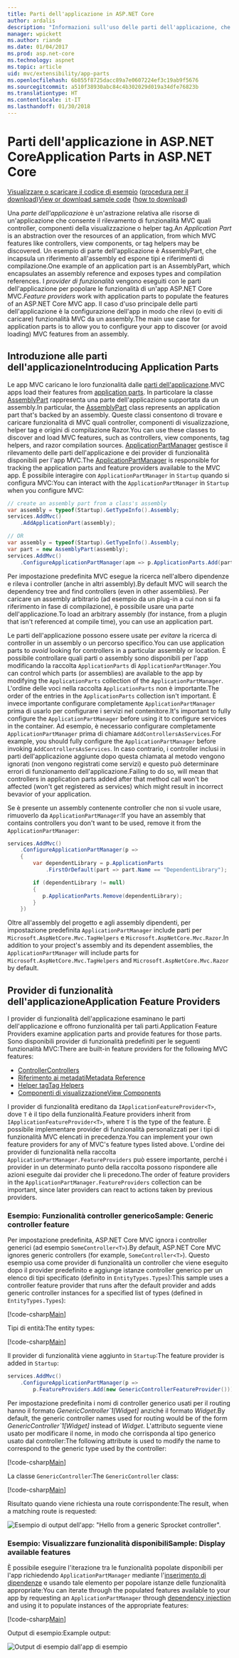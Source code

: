 ```yaml
---
title: Parti dell'applicazione in ASP.NET Core
author: ardalis
description: "Informazioni sull'uso delle parti dell'applicazione, che sono astrazioni relative alle risorse di un'app, per configurare l'app in modo che rilevi o eviti di caricare funzionalità da un assembly."
manager: wpickett
ms.author: riande
ms.date: 01/04/2017
ms.prod: asp.net-core
ms.technology: aspnet
ms.topic: article
uid: mvc/extensibility/app-parts
ms.openlocfilehash: 6b855f8725dacc89a7e0607224ef3c19ab9f5676
ms.sourcegitcommit: a510f38930abc84c4b302029d019a34dfe76823b
ms.translationtype: HT
ms.contentlocale: it-IT
ms.lasthandoff: 01/30/2018
---
```

# <a name="application-parts-in-aspnet-core"></a><span data-ttu-id="ca5a1-103">Parti dell'applicazione in ASP.NET Core</span><span class="sxs-lookup"><span data-stu-id="ca5a1-103">Application Parts in ASP.NET Core</span></span>

<span data-ttu-id="ca5a1-104">[Visualizzare o scaricare il codice di esempio](https://github.com/aspnet/Docs/tree/master/aspnetcore/mvc/advanced/app-parts/sample) ([procedura per il download](xref:tutorials/index#how-to-download-a-sample))</span><span class="sxs-lookup"><span data-stu-id="ca5a1-104">[View or download sample code](https://github.com/aspnet/Docs/tree/master/aspnetcore/mvc/advanced/app-parts/sample) ([how to download](xref:tutorials/index#how-to-download-a-sample))</span></span>

<span data-ttu-id="ca5a1-105">Una *parte dell'applicazione* è un'astrazione relativa alle risorse di un'applicazione che consente il rilevamento di funzionalità MVC quali controller, componenti della visualizzazione o helper tag.</span><span class="sxs-lookup"><span data-stu-id="ca5a1-105">An *Application Part* is an abstraction over the resources of an application, from which MVC features like controllers, view components, or tag helpers may be discovered.</span></span> <span data-ttu-id="ca5a1-106">Un esempio di parte dell'applicazione è AssemblyPart, che incapsula un riferimento all'assembly ed espone tipi e riferimenti di compilazione.</span><span class="sxs-lookup"><span data-stu-id="ca5a1-106">One example of an application part is an AssemblyPart, which encapsulates an assembly reference and exposes types and compilation references.</span></span> <span data-ttu-id="ca5a1-107">I *provider di funzionalità* vengono eseguiti con le parti dell'applicazione per popolare le funzionalità di un'app ASP.NET Core MVC.</span><span class="sxs-lookup"><span data-stu-id="ca5a1-107">*Feature providers* work with application parts to populate the features of an ASP.NET Core MVC app.</span></span> <span data-ttu-id="ca5a1-108">Il caso d'uso principale delle parti dell'applicazione è la configurazione dell'app in modo che rilevi (o eviti di caricare) funzionalità MVC da un assembly.</span><span class="sxs-lookup"><span data-stu-id="ca5a1-108">The main use case for application parts is to allow you to configure your app to discover (or avoid loading) MVC features from an assembly.</span></span>

## <a name="introducing-application-parts"></a><span data-ttu-id="ca5a1-109">Introduzione alle parti dell'applicazione</span><span class="sxs-lookup"><span data-stu-id="ca5a1-109">Introducing Application Parts</span></span>

<span data-ttu-id="ca5a1-110">Le app MVC caricano le loro funzionalità dalle [parti dell'applicazione](/aspnet/core/api/microsoft.aspnetcore.mvc.applicationparts.applicationpart).</span><span class="sxs-lookup"><span data-stu-id="ca5a1-110">MVC apps load their features from [application parts](/aspnet/core/api/microsoft.aspnetcore.mvc.applicationparts.applicationpart).</span></span> <span data-ttu-id="ca5a1-111">In particolare la classe [AssemblyPart](/aspnet/core/api/microsoft.aspnetcore.mvc.applicationparts.assemblypart#Microsoft_AspNetCore_Mvc_ApplicationParts_AssemblyPart) rappresenta una parte dell'applicazione supportata da un assembly.</span><span class="sxs-lookup"><span data-stu-id="ca5a1-111">In particular, the [AssemblyPart](/aspnet/core/api/microsoft.aspnetcore.mvc.applicationparts.assemblypart#Microsoft_AspNetCore_Mvc_ApplicationParts_AssemblyPart) class represents an application part that's backed by an assembly.</span></span> <span data-ttu-id="ca5a1-112">Queste classi consentono di trovare e caricare funzionalità di MVC quali controller, componenti di visualizzazione, helper tag e origini di compilazione Razor.</span><span class="sxs-lookup"><span data-stu-id="ca5a1-112">You can use these classes to discover and load MVC features, such as controllers, view components, tag helpers, and razor compilation sources.</span></span> <span data-ttu-id="ca5a1-113">[ApplicationPartManager](/aspnet/core/api/microsoft.aspnetcore.mvc.applicationparts.applicationpartmanager) gestisce il rilevamento delle parti dell'applicazione e dei provider di funzionalità disponibili per l'app MVC.</span><span class="sxs-lookup"><span data-stu-id="ca5a1-113">The [ApplicationPartManager](/aspnet/core/api/microsoft.aspnetcore.mvc.applicationparts.applicationpartmanager) is responsible for tracking the application parts and feature providers available to the MVC app.</span></span> <span data-ttu-id="ca5a1-114">È possibile interagire con `ApplicationPartManager` in `Startup` quando si configura MVC:</span><span class="sxs-lookup"><span data-stu-id="ca5a1-114">You can interact with the `ApplicationPartManager` in `Startup` when you configure MVC:</span></span>

```csharp
// create an assembly part from a class's assembly
var assembly = typeof(Startup).GetTypeInfo().Assembly;
services.AddMvc()
    .AddApplicationPart(assembly);

// OR
var assembly = typeof(Startup).GetTypeInfo().Assembly;
var part = new AssemblyPart(assembly);
services.AddMvc()
    .ConfigureApplicationPartManager(apm => p.ApplicationParts.Add(part));
```

<span data-ttu-id="ca5a1-115">Per impostazione predefinita MVC esegue la ricerca nell'albero dipendenze e rileva i controller (anche in altri assembly).</span><span class="sxs-lookup"><span data-stu-id="ca5a1-115">By default MVC will search the dependency tree and find controllers (even in other assemblies).</span></span> <span data-ttu-id="ca5a1-116">Per caricare un assembly arbitrario (ad esempio da un plug-in a cui non si fa riferimento in fase di compilazione), è possibile usare una parte dell'applicazione.</span><span class="sxs-lookup"><span data-stu-id="ca5a1-116">To load an arbitrary assembly (for instance, from a plugin that isn't referenced at compile time), you can use an application part.</span></span>

<span data-ttu-id="ca5a1-117">Le parti dell'applicazione possono essere usate per *evitare* la ricerca di controller in un assembly o un percorso specifico.</span><span class="sxs-lookup"><span data-stu-id="ca5a1-117">You can use application parts to *avoid* looking for controllers in a particular assembly or location.</span></span> <span data-ttu-id="ca5a1-118">È possibile controllare quali parti o assembly sono disponibili per l'app modificando la raccolta `ApplicationParts` di `ApplicationPartManager`.</span><span class="sxs-lookup"><span data-stu-id="ca5a1-118">You can control which parts (or assemblies) are available to the app by modifying the `ApplicationParts` collection of the `ApplicationPartManager`.</span></span> <span data-ttu-id="ca5a1-119">L'ordine delle voci nella raccolta `ApplicationParts` non è importante.</span><span class="sxs-lookup"><span data-stu-id="ca5a1-119">The order of the entries in the `ApplicationParts` collection isn't important.</span></span> <span data-ttu-id="ca5a1-120">È invece importante configurare completamente `ApplicationPartManager` prima di usarlo per configurare i servizi nel contenitore.</span><span class="sxs-lookup"><span data-stu-id="ca5a1-120">It's important to fully configure the `ApplicationPartManager` before using it to configure services in the container.</span></span> <span data-ttu-id="ca5a1-121">Ad esempio, è necessario configurare completamente `ApplicationPartManager` prima di chiamare `AddControllersAsServices`.</span><span class="sxs-lookup"><span data-stu-id="ca5a1-121">For example, you should fully configure the `ApplicationPartManager` before invoking `AddControllersAsServices`.</span></span> <span data-ttu-id="ca5a1-122">In caso contrario, i controller inclusi in parti dell'applicazione aggiunte dopo questa chiamata al metodo vengono ignorati (non vengono registrati come servizi) e questo può determinare errori di funzionamento dell'applicazione.</span><span class="sxs-lookup"><span data-stu-id="ca5a1-122">Failing to do so, will mean that controllers in application parts added after that method call won't be affected (won't get registered as services) which might result in incorrect bevavior of your application.</span></span>

<span data-ttu-id="ca5a1-123">Se è presente un assembly contenente controller che non si vuole usare, rimuoverlo da `ApplicationPartManager`:</span><span class="sxs-lookup"><span data-stu-id="ca5a1-123">If you have an assembly that contains controllers you don't want to be used, remove it from the `ApplicationPartManager`:</span></span>

```csharp
services.AddMvc()
    .ConfigureApplicationPartManager(p =>
    {
        var dependentLibrary = p.ApplicationParts
            .FirstOrDefault(part => part.Name == "DependentLibrary");

        if (dependentLibrary != null)
        {
           p.ApplicationParts.Remove(dependentLibrary);
        }
    })
```

<span data-ttu-id="ca5a1-124">Oltre all'assembly del progetto e agli assembly dipendenti, per impostazione predefinita `ApplicationPartManager` include parti per `Microsoft.AspNetCore.Mvc.TagHelpers` e `Microsoft.AspNetCore.Mvc.Razor`.</span><span class="sxs-lookup"><span data-stu-id="ca5a1-124">In addition to your project's assembly and its dependent assemblies, the `ApplicationPartManager` will include parts for `Microsoft.AspNetCore.Mvc.TagHelpers` and `Microsoft.AspNetCore.Mvc.Razor` by default.</span></span>

## <a name="application-feature-providers"></a><span data-ttu-id="ca5a1-125">Provider di funzionalità dell'applicazione</span><span class="sxs-lookup"><span data-stu-id="ca5a1-125">Application Feature Providers</span></span>

<span data-ttu-id="ca5a1-126">I provider di funzionalità dell'applicazione esaminano le parti dell'applicazione e offrono funzionalità per tali parti.</span><span class="sxs-lookup"><span data-stu-id="ca5a1-126">Application Feature Providers examine application parts and provide features for those parts.</span></span> <span data-ttu-id="ca5a1-127">Sono disponibili provider di funzionalità predefiniti per le seguenti funzionalità MVC:</span><span class="sxs-lookup"><span data-stu-id="ca5a1-127">There are built-in feature providers for the following MVC features:</span></span>

* [<span data-ttu-id="ca5a1-128">Controller</span><span class="sxs-lookup"><span data-stu-id="ca5a1-128">Controllers</span></span>](https://docs.microsoft.com/aspnet/core/api/microsoft.aspnetcore.mvc.controllers.controllerfeatureprovider)
* [<span data-ttu-id="ca5a1-129">Riferimento ai metadati</span><span class="sxs-lookup"><span data-stu-id="ca5a1-129">Metadata Reference</span></span>](https://docs.microsoft.com/aspnet/core/api/microsoft.aspnetcore.mvc.razor.compilation.metadatareferencefeatureprovider)
* [<span data-ttu-id="ca5a1-130">Helper tag</span><span class="sxs-lookup"><span data-stu-id="ca5a1-130">Tag Helpers</span></span>](https://docs.microsoft.com/aspnet/core/api/microsoft.aspnetcore.mvc.razor.taghelpers.taghelperfeatureprovider)
* [<span data-ttu-id="ca5a1-131">Componenti di visualizzazione</span><span class="sxs-lookup"><span data-stu-id="ca5a1-131">View Components</span></span>](https://docs.microsoft.com/aspnet/core/api/microsoft.aspnetcore.mvc.viewcomponents.viewcomponentfeatureprovider)

<span data-ttu-id="ca5a1-132">I provider di funzionalità ereditano da `IApplicationFeatureProvider<T>`, dove `T` è il tipo della funzionalità.</span><span class="sxs-lookup"><span data-stu-id="ca5a1-132">Feature providers inherit from `IApplicationFeatureProvider<T>`, where `T` is the type of the feature.</span></span> <span data-ttu-id="ca5a1-133">È possibile implementare provider di funzionalità personalizzati per i tipi di funzionalità MVC elencati in precedenza.</span><span class="sxs-lookup"><span data-stu-id="ca5a1-133">You can implement your own feature providers for any of MVC's feature types listed above.</span></span> <span data-ttu-id="ca5a1-134">L'ordine dei provider di funzionalità nella raccolta `ApplicationPartManager.FeatureProviders` può essere importante, perché i provider in un determinato punto della raccolta possono rispondere alle azioni eseguite dai provider che li precedono.</span><span class="sxs-lookup"><span data-stu-id="ca5a1-134">The order of feature providers in the `ApplicationPartManager.FeatureProviders` collection can be important, since later providers can react to actions taken by previous providers.</span></span>

### <a name="sample-generic-controller-feature"></a><span data-ttu-id="ca5a1-135">Esempio: Funzionalità controller generico</span><span class="sxs-lookup"><span data-stu-id="ca5a1-135">Sample: Generic controller feature</span></span>

<span data-ttu-id="ca5a1-136">Per impostazione predefinita, ASP.NET Core MVC ignora i controller generici (ad esempio `SomeController<T>`).</span><span class="sxs-lookup"><span data-stu-id="ca5a1-136">By default, ASP.NET Core MVC ignores generic controllers (for example, `SomeController<T>`).</span></span> <span data-ttu-id="ca5a1-137">Questo esempio usa come provider di funzionalità un controller che viene eseguito dopo il provider predefinito e aggiunge istanze controller generico per un elenco di tipi specificato (definito in `EntityTypes.Types`):</span><span class="sxs-lookup"><span data-stu-id="ca5a1-137">This sample uses a controller feature provider that runs after the default provider and adds generic controller instances for a specified list of types (defined in `EntityTypes.Types`):</span></span>

[!code-csharp[Main](./app-parts/sample/AppPartsSample/GenericControllerFeatureProvider.cs?highlight=13&range=18-36)]

<span data-ttu-id="ca5a1-138">Tipi di entità:</span><span class="sxs-lookup"><span data-stu-id="ca5a1-138">The entity types:</span></span>

[!code-csharp[Main](./app-parts/sample/AppPartsSample/Model/EntityTypes.cs?range=6-16)]

<span data-ttu-id="ca5a1-139">Il provider di funzionalità viene aggiunto in `Startup`:</span><span class="sxs-lookup"><span data-stu-id="ca5a1-139">The feature provider is added in `Startup`:</span></span>

```csharp
services.AddMvc()
    .ConfigureApplicationPartManager(p => 
        p.FeatureProviders.Add(new GenericControllerFeatureProvider()));
```

<span data-ttu-id="ca5a1-140">Per impostazione predefinita i nomi di controller generico usati per il routing hanno il formato *GenericController\`1[Widget]* anziché il formato *Widget*.</span><span class="sxs-lookup"><span data-stu-id="ca5a1-140">By default, the generic controller names used for routing would be of the form *GenericController\`1[Widget]* instead of *Widget*.</span></span> <span data-ttu-id="ca5a1-141">L'attributo seguente viene usato per modificare il nome, in modo che corrisponda al tipo generico usato dal controller:</span><span class="sxs-lookup"><span data-stu-id="ca5a1-141">The following attribute is used to modify the name to correspond to the generic type used by the controller:</span></span>

[!code-csharp[Main](./app-parts/sample/AppPartsSample/GenericControllerNameConvention.cs)]

<span data-ttu-id="ca5a1-142">La classe `GenericController`:</span><span class="sxs-lookup"><span data-stu-id="ca5a1-142">The `GenericController` class:</span></span>

[!code-csharp[Main](./app-parts/sample/AppPartsSample/GenericController.cs?highlight=5-6)]

<span data-ttu-id="ca5a1-143">Risultato quando viene richiesta una route corrispondente:</span><span class="sxs-lookup"><span data-stu-id="ca5a1-143">The result, when a matching route is requested:</span></span>

![Esempio di output dell'app: "Hello from a generic Sprocket controller".](app-parts/_static/generic-controller.png)

### <a name="sample-display-available-features"></a><span data-ttu-id="ca5a1-145">Esempio: Visualizzare funzionalità disponibili</span><span class="sxs-lookup"><span data-stu-id="ca5a1-145">Sample: Display available features</span></span>

<span data-ttu-id="ca5a1-146">È possibile eseguire l'iterazione tra le funzionalità popolate disponibili per l'app richiedendo `ApplicationPartManager` mediante l'[inserimento di dipendenze](../../fundamentals/dependency-injection.md) e usando tale elemento per popolare istanze delle funzionalità appropriate:</span><span class="sxs-lookup"><span data-stu-id="ca5a1-146">You can iterate through the populated features available to your app by requesting an `ApplicationPartManager` through [dependency injection](../../fundamentals/dependency-injection.md) and using it to populate instances of the appropriate features:</span></span>

[!code-csharp[Main](./app-parts/sample/AppPartsSample/Controllers/FeaturesController.cs?highlight=16,25-27)]

<span data-ttu-id="ca5a1-147">Output di esempio:</span><span class="sxs-lookup"><span data-stu-id="ca5a1-147">Example output:</span></span>

![Output di esempio dall'app di esempio](app-parts/_static/available-features.png)
